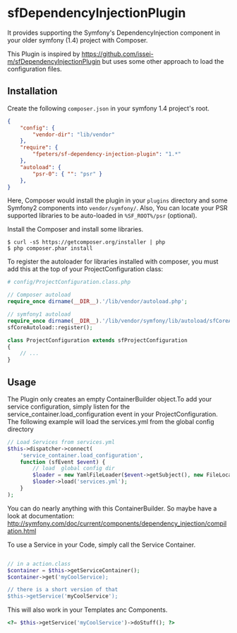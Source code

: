 sfDependencyInjectionPlugin
===========================

It provides supporting the Symfony's DependencyInjection component in your older symfony (1.4) project with Composer.

This Plugin is inspired by https://github.com/issei-m/sfDependencyInjectionPlugin but uses some other approach to load the configuration files.

Installation
------------

Create the following `composer.json` in your symfony 1.4 project's root.

```json
{
    "config": {
        "vendor-dir": "lib/vendor"
    },
    "require": {
        "fpeters/sf-dependency-injection-plugin": "1.*"
    },
    "autoload": {
        "psr-0": { "": "psr" }
    },
}
```

Here, Composer would install the plugin in your `plugins` directory and some Symfony2 components into `vendor/symfony/`.
Also, You can locate your PSR supported libraries to be auto-loaded in `%SF_ROOT%/psr` (optional).

Install the Composer and install some libraries.

```
$ curl -sS https://getcomposer.org/installer | php
$ php composer.phar install
```

To register the autoloader for libraries installed with composer, you must add this at the top of your ProjectConfiguration class:

``` php
# config/ProjectConfiguration.class.php

// Composer autoload
require_once dirname(__DIR__).'/lib/vendor/autoload.php';

// symfony1 autoload
require_once dirname(__DIR__).'/lib/vendor/symfony/lib/autoload/sfCoreAutoload.class.php';
sfCoreAutoload::register();

class ProjectConfiguration extends sfProjectConfiguration
{
    // ...
}
```

Usage
-----

The Plugin only creates an empty ContainerBuilder object.To add your service configuration, simply listen for the service_container.load_configuration event in your ProjectConfiguration. The following example will load the services.yml from the global config directory
 
``` php
// Load Services from services.yml
$this->dispatcher->connect(
    'service_container.load_configuration',
    function (sfEvent $event) {
        // load  global config dir
        $loader = new YamlFileLoader($event->getSubject(), new FileLocator(sfConfig::get('sf_config_dir')));
        $loader->load('services.yml');
    }
);
```

You can do nearly anything with this ContainerBuilder. So maybe have a look at documentation: http://symfony.com/doc/current/components/dependency_injection/compilation.html

To use a Service in your Code, simply call the Service Container.
```php

// in a action.class
$container = $this->getServiceContainer();
$container->get('myCoolService);

// there is a short version of that
$this->getService('myCoolService');

```
This will also work in your Templates anc Components.
```php
<?= $this->getService('myCoolService')->doStuff(); ?>
```

